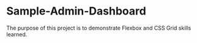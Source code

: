 # Sample-Admin-Dashboard
The purpose of this project is to demonstrate Flexbox and CSS Grid skills learned.
